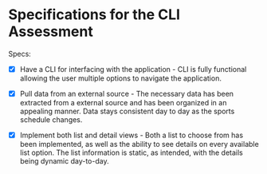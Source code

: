 # Specifications for the CLI Assessment

Specs:
- [x] Have a CLI for interfacing with the application
		- CLI is fully functional allowing the user multiple options to navigate the application.
- [x] Pull data from an external source
		- The necessary data has been extracted from a external source and has been organized in an appealing manner. Data stays consistent day to day 
		as the sports schedule changes.
- [x] Implement both list and detail views
		- Both a list to choose from has been implemented, as well as the ability to see details on every available list option. The list information is static, as intended, with the details being dynamic day-to-day.

